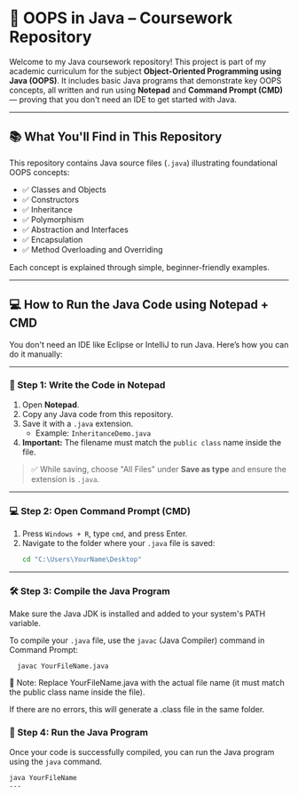 # 📘 OOPS in Java – Coursework Repository

Welcome to my Java coursework repository! This project is part of my academic curriculum for the subject **Object-Oriented Programming using Java (OOPS)**. It includes basic Java programs that demonstrate key OOPS concepts, all written and run using **Notepad** and **Command Prompt (CMD)** — proving that you don't need an IDE to get started with Java.

---

## 📚 What You'll Find in This Repository

This repository contains Java source files (`.java`) illustrating foundational OOPS concepts:

- ✅ Classes and Objects
- ✅ Constructors
- ✅ Inheritance
- ✅ Polymorphism
- ✅ Abstraction and Interfaces
- ✅ Encapsulation
- ✅ Method Overloading and Overriding

Each concept is explained through simple, beginner-friendly examples.

---

## 💻 How to Run the Java Code using Notepad + CMD

You don't need an IDE like Eclipse or IntelliJ to run Java. Here’s how you can do it manually:

---

### 📝 Step 1: Write the Code in Notepad

1. Open **Notepad**.
2. Copy any Java code from this repository.
3. Save it with a `.java` extension.
   - Example: `InheritanceDemo.java`
4. **Important:** The filename must match the `public class` name inside the file.

> ✅ While saving, choose "All Files" under **Save as type** and ensure the extension is `.java`.

---

### 💻 Step 2: Open Command Prompt (CMD)

1. Press `Windows + R`, type `cmd`, and press Enter.
2. Navigate to the folder where your `.java` file is saved:
   ```bash
   cd "C:\Users\YourName\Desktop"
---

### 🛠️ Step 3: Compile the Java Program

Make sure the Java JDK is installed and added to your system's PATH variable.

To compile your `.java` file, use the `javac` (Java Compiler) command in Command Prompt:

      javac YourFileName.java

📌 Note: Replace YourFileName.java with the actual file name (it must match the public class name inside the file).

If there are no errors, this will generate a .class file in the same folder.

### 🚀 Step 4: Run the Java Program

Once your code is successfully compiled, you can run the Java program using the `java` command.

```bash
java YourFileName
---
